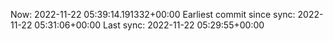 Now: 2022-11-22 05:39:14.191332+00:00 Earliest commit since sync: 2022-11-22 05:31:06+00:00 Last sync: 2022-11-22 05:29:55+00:00

